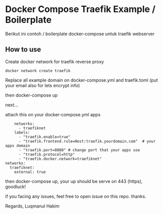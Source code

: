 # Docker Compose Traefik Example / Boilerplate
Berikut ini contoh / boilerplate docker-compose untuk traefik webserver

## How to use

Create docker network for traefik reverse proxy
```
docker network create traefik
```

Replace all example domain on docker-compose.yml and traefik.toml (put your email also for lets encrypt info)

then docker-compose up

next...

attach this on your docker-compose.yml apps
```
    networks:
      - traefiknet
    labels:
      - "traefik.enable=true"
      - "traefik.frontend.rule=Host:traefik.yourdomain.com"  # your apps domain
      - "traefik.port=8080" # change port that your apps use
      - "traefik.protocol=http"
      - "traefik.docker.network=traefiknet"
networks:
  traefiknet:
    external: true
```

then docker-compose up, your up should be serve on 443 (https), goodluck!

if you facing any issues, feel free to open issue on this repo. thanks.

Regards,
Luqmanul Hakim
